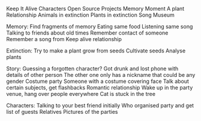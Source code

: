 Keep It Alive
Characters
Open Source Projects
Memory
Moment
A plant
Relationship
Animals in extinction
Plants in extinction
Song
Museum

Memory:
Find fragments of memory
Eating same food
Listening same song
Talking to friends about old times
Remember contact of someone
Remember a song from 
Keep alive relationship

Extinction:
Try to make a plant grow from seeds
Cultivate seeds
Analyse plants


Story:
Guessing a forgotten character?
Got drunk and lost phone with details of other person
The other one only has a nickname that could be any gender
Costume party
Someone with a costume covering face
Talk about certain subjects, get flashbacks
Romantic relationship
Wake up in the party venue, hang over people everywhere
Cat is stuck in the tree

Characters:
Talking to your best friend initially
Who organised party and get list of guests
Relatives
Pictures of the parties
